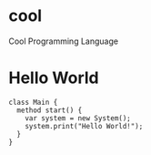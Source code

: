 # cool
Cool Programming Language


# Hello World
```
class Main {
  method start() {
    var system = new System();
    system.print("Hello World!");
  }
}

```
